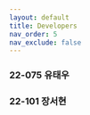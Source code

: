 ```yaml
---
layout: default
title: Developers
nav_order: 5
nav_exclude: false
---
```


### 22-075 유태우
### 22-101 장서현